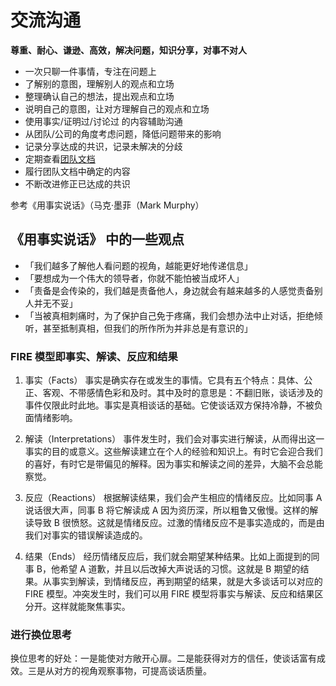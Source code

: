 # 交流沟通

**尊重、耐心、谦逊、高效，解决问题，知识分享，对事不对人**

- 一次只聊一件事情，专注在问题上
- 了解别的意图，理解别人的观点和立场
- 整理确认自己的想法，提出观点和立场
- 说明自己的意图，让对方理解自己的观点和立场
- 使用事实/证明过/讨论过 的内容辅助沟通
- 从团队/公司的角度考虑问题，降低问题带来的影响
- 记录分享达成的共识，记录未解决的分歧
- 定期查看[团队文档](https://guides.dozto.com)
- 履行团队文档中确定的内容
- 不断改进修正已达成的共识

参考《用事实说话》（马克·墨菲（Mark Murphy）

## 《用事实说话》 中的一些观点

- 「我们越多了解他人看问题的视角，越能更好地传递信息」
- 「要想成为一个伟大的领导者，你就不能怕被当成坏人」
- 「责备是会传染的，我们越是责备他人，身边就会有越来越多的人感觉责备别人并无不妥」
- 「当被真相刺痛时，为了保护自己免于疼痛，我们会想办法中止对话，拒绝倾听，甚至抵制真相，但我们的所作所为并非总是有意识的」

### FIRE 模型即事实、解读、反应和结果

1. 事实（Facts）
   事实是确实存在或发生的事情。它具有五个特点：具体、公正、客观、不带感情色彩和及时。其中及时的意思是：不翻旧账，谈话涉及的事件仅限此时此地。事实是真相谈话的基础。它使谈话双方保持冷静，不被负面情绪影响。

2. 解读（Interpretations）
   事件发生时，我们会对事实进行解读，从而得出这一事实的目的或意义。这些解读建立在个人的经验和知识上。有时它会迎合我们的喜好，有时它是带偏见的解释。因为事实和解读之间的差异，大脑不会总能察觉。

3. 反应（Reactions）
   根据解读结果，我们会产生相应的情绪反应。比如同事 A 说话很大声，同事 B 将它解读成 A 因为资历深，所以粗鲁又傲慢。这样的解读导致 B 很愤怒。这就是情绪反应。过激的情绪反应不是事实造成的，而是由我们对事实的错误解读造成的。

4. 结果（Ends）
   经历情绪反应后，我们就会期望某种结果。比如上面提到的同事 B，他希望 A 道歉，并且以后改掉大声说话的习惯。这就是 B 期望的结果。从事实到解读，到情绪反应，再到期望的结果，就是大多谈话可以对应的 FIRE 模型。冲突发生时，我们可以用 FIRE 模型将事实与解读、反应和结果区分开。这样就能聚焦事实。

### 进行换位思考

换位思考的好处：一是能使对方敞开心扉。二是能获得对方的信任，使谈话富有成效。三是从对方的视角观察事物，可提高谈话质量。
